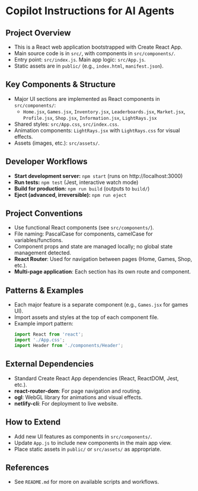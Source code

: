 # Copilot Instructions for AI Agents

## Project Overview
- This is a React web application bootstrapped with Create React App.
- Main source code is in `src/`, with components in `src/components/`.
- Entry point: `src/index.js`. Main app logic: `src/App.js`.
- Static assets are in `public/` (e.g., `index.html`, `manifest.json`).

## Key Components & Structure
- Major UI sections are implemented as React components in `src/components/`:
  - `Home.jsx`, `Games.jsx`, `Inventory.jsx`, `Leaderboards.jsx`, `Market.jsx`, `Profile.jsx`, `Shop.jsx`, `Information.jsx`, `LightRays.jsx`
- Shared styles: `src/App.css`, `src/index.css`.
- Animation components: `LightRays.jsx` with `LightRays.css` for visual effects.
- Assets (images, etc.): `src/assets/`.

## Developer Workflows
- **Start development server:** `npm start` (runs on http://localhost:3000)
- **Run tests:** `npm test` (Jest, interactive watch mode)
- **Build for production:** `npm run build` (outputs to `build/`)
- **Eject (advanced, irreversible):** `npm run eject`

## Project Conventions
- Use functional React components (see `src/components/`).
- File naming: PascalCase for components, camelCase for variables/functions.
- Component props and state are managed locally; no global state management detected.
- **React Router**: Used for navigation between pages (Home, Games, Shop, etc.).
- **Multi-page application**: Each section has its own route and component.

## Patterns & Examples
- Each major feature is a separate component (e.g., `Games.jsx` for games UI).
- Import assets and styles at the top of each component file.
- Example import pattern:
  ```js
  import React from 'react';
  import './App.css';
  import Header from './components/Header';
  ```

## External Dependencies
- Standard Create React App dependencies (React, ReactDOM, Jest, etc.).
- **react-router-dom**: For page navigation and routing.
- **ogl**: WebGL library for animations and visual effects.
- **netlify-cli**: For deployment to live website.

## How to Extend
- Add new UI features as components in `src/components/`.
- Update `App.js` to include new components in the main app view.
- Place static assets in `public/` or `src/assets/` as appropriate.

## References
- See `README.md` for more on available scripts and workflows.
